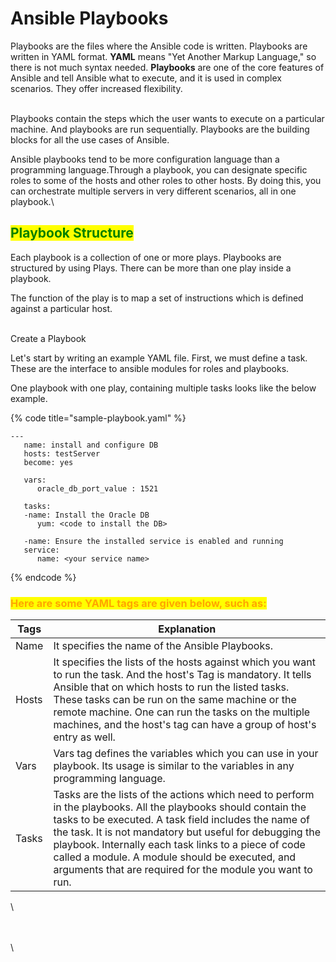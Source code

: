 # Ansible Playbooks

Playbooks are the files where the Ansible code is written. Playbooks are written in YAML format. **YAML** means "Yet Another Markup Language," so there is not much syntax needed. **Playbooks** are one of the core features of Ansible and tell Ansible what to execute, and it is used in complex scenarios. They offer increased flexibility.

\
Playbooks contain the steps which the user wants to execute on a particular machine. And playbooks are run sequentially. Playbooks are the building blocks for all the use cases of Ansible.

Ansible playbooks tend to be more configuration language than a programming language.Through a playbook, you can designate specific roles to some of the hosts and other roles to other hosts. By doing this, you can orchestrate multiple servers in very different scenarios, all in one playbook.\


## <mark style="color:green;">Playbook Structure</mark>

Each playbook is a collection of one or more plays. Playbooks are structured by using Plays. There can be more than one play inside a playbook.

The function of the play is to map a set of instructions which is defined against a particular host.

\
Create a Playbook

Let's start by writing an example YAML file. First, we must define a task. These are the interface to ansible modules for roles and playbooks.

One playbook with one play, containing multiple tasks looks like the below example.

{% code title="sample-playbook.yaml" %}
```
---  
   name: install and configure DB  
   hosts: testServer  
   become: yes  
  
   vars:   
      oracle_db_port_value : 1521  
     
   tasks:  
   -name: Install the Oracle DB  
      yum: <code to install the DB>  
      
   -name: Ensure the installed service is enabled and running  
   service:  
      name: <your service name>  
```
{% endcode %}



### <mark style="color:orange;">Here are some YAML tags are given below, such as:</mark>

| Tags  | Explanation                                                                                                                                                                                                                                                                                                                                                                                              |
| ----- | -------------------------------------------------------------------------------------------------------------------------------------------------------------------------------------------------------------------------------------------------------------------------------------------------------------------------------------------------------------------------------------------------------- |
| Name  | It specifies the name of the Ansible Playbooks.                                                                                                                                                                                                                                                                                                                                                          |
| Hosts | It specifies the lists of the hosts against which you want to run the task. And the host's Tag is mandatory. It tells Ansible that on which hosts to run the listed tasks. These tasks can be run on the same machine or the remote machine. One can run the tasks on the multiple machines, and the host's tag can have a group of host's entry as well.                                                |
| Vars  | Vars tag defines the variables which you can use in your playbook. Its usage is similar to the variables in any programming language.                                                                                                                                                                                                                                                                    |
| Tasks | Tasks are the lists of the actions which need to perform in the playbooks. All the playbooks should contain the tasks to be executed. A task field includes the name of the task. It is not mandatory but useful for debugging the playbook. Internally each task links to a piece of code called a module. A module should be executed, and arguments that are required for the module you want to run. |

\


\
\
\
